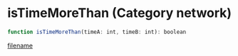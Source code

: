 # isTimeMoreThan (Category network)

```js
function isTimeMoreThan(timeA: int, timeB: int): boolean
```

[filename](isTimeMoreThan_m.md ':include')